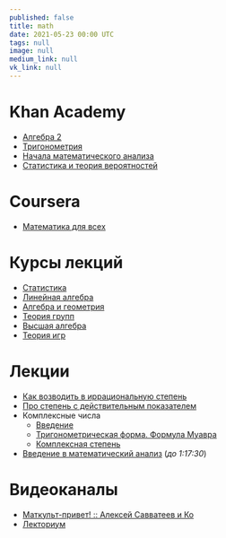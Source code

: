 ```yaml
---
published: false
title: math
date: 2021-05-23 00:00 UTC
tags: null
image: null
medium_link: null
vk_link: null
---
```


Khan Academy
============

* [Алгебра 2](https://www.khanacademy.org/math/algebra2)
* [Тригонометрия](https://www.khanacademy.org/math/trigonometry)
* [Начала математического анализа](https://www.khanacademy.org/math/precalculus)
* [Статистика и теория вероятностей](https://www.khanacademy.org/math/statistics-probability)

Coursera
========

* [Математика для всех](https://www.coursera.org/learn/matematika-dlya-vseh)

Курсы лекций
============

* [Статистика](https://www.youtube.com/playlist?list=PLDrmKwRSNx7K3oySk9znyI4kolE8wQElL)
* [Линейная алгебра](https://www.youtube.com/playlist?list=PLVjLpKXnAGLXPaS7FRBjd5yZeXwJxZil2)
* [Алгебра и геометрия](https://youtube.com/playlist?list=PL4_hYwCyhAvbl0Q8dZRLJBdzc6j9S_p70)
* [Теория групп](https://www.youtube.com/playlist?list=PLgP3zuGMvbyp1fZ0uLMMkbUeTFgI6qLZ1)
* [Высшая алгебра](https://www.youtube.com/playlist?list=PL-_cKNuVAYAWNayB696aQFTPcP6HiIC1c)
* [Теория игр](https://www.youtube.com/playlist?list=PLlx2izuC9gjj4crXUkw2luo8JfNCfmbkn)

Лекции
======

* [Как возводить в иррациональную степень](https://youtu.be/9oBMwGcNjUs)
* [Про степень с действительным показателем](https://youtu.be/h7hIt2ekYqA)
* Комплексные числа
  * [Введение](https://youtu.be/4N1qybcVb1s)
  * [Тригонометрическая форма. Формула Муавра](https://youtu.be/GGaZ5IJEjXw)
  * [Комплексная степень](https://youtu.be/5gq4P63m9CA)
* [Введение в математический анализ](https://youtu.be/IlJyOGIboh8) (*до 1:17:30*)

Видеоканалы
===========

* [Маткульт-привет! :: Алексей Савватеев и Ко](https://youtube.com/c/%D0%9C%D0%B0%D1%82%D0%BA%D1%83%D0%BB%D1%8C%D1%82%D0%BF%D1%80%D0%B8%D0%B2%D0%B5%D1%82)
* [Лекториум](https://youtube.com/user/OpenLektorium)
